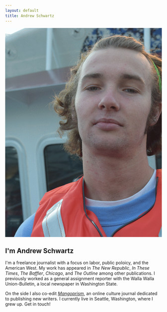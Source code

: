 ```yaml
---
layout: default
title: Andrew Schwartz
---
```


![mainImage](/images/profile_Animation.gif)

## I'm Andrew Schwartz
I'm a freelance journalist with a focus on labor, public poloicy, and the American West. My work has appeared in *The New Republic*, *In These Times*, *The Baffler*, *Chicago*, and *The Outline* among other publications. I previously worked as a general assignment reporter with the Walla Walla Union-Bulletin, a local newspaper in Washington State.

On the side I also co-edit *[Mangoprism](www.mangoprism.com)*, an online culture journal dedicated to publishing new writers. I currently live in Seattle, Washington, where I grew up. Get in touch!
